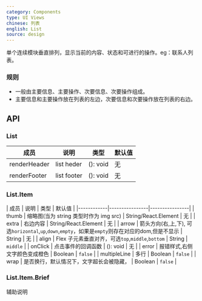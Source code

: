 ```yaml
---
category: Components
type: UI Views 
chinese: 列表
english: List
source: design
---
```



单个连续模块垂直排列，显示当前的内容、状态和可进行的操作。eg：联系人列表。

### 规则
- 一般由主要信息、主要操作、次要信息、次要操作组成。
- 主要信息和主要操作放在列表的左边，次要信息和次要操作放在列表的右边。


## API

### List

| 成员        | 说明           | 类型               | 默认值       |
|-------------|----------------|--------------------|--------------|
| renderHeader       | list heder  | (): void |  无  |
| renderFooter       | list footer  | (): void |  无  |

### List.Item

| 成员        | 说明           | 类型       | 默认值       |
|------------|----------------|----------------|
| thumb       | 缩略图(当为 string 类型时作为 img src)  | String/React.Element |  无  |
| extra      | 右边内容        | String/React.Element |  无  |
| arrow      | 箭头方向(右,上,下), 可选`horizontal`,`up`,`down`,`empty`，如果是`empty`则存在对应的dom,但是不显示   | String |   无  |
| align    |    Flex 子元素垂直对齐，可选`top`,`middle`,`bottom`  | String   | `middle` |
| onClick    | 点击事件的回调函数 | (): void |  无  |
| error    | 报错样式,右侧文字颜色变成橙色 | Boolean  | `false`  |
| multipleLine    | 多行 | Boolean  | `false`  |
| wrap    | 是否换行，默认情况下，文字超长会被隐藏， | Boolean  | `false`  |

### List.Item.Brief

辅助说明
